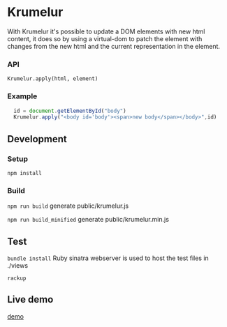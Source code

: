 # Krumelur

With Krumelur it's possible to update a DOM elements with new html content, it does so by using a virtual-dom to patch the element with changes from the new html and the current representation in the element.

### API

`Krumelur.apply(html, element)`

### Example

```js
  id = document.getElementById("body")
  Krumelur.apply("<body id='body'><span>new body</span></body>",id)
```

## Development

### Setup
`npm install`

### Build
`npm run build` generate public/krumelur.js

`npm run build_minified` generate public/krumelur.min.js

## Test
`bundle install` Ruby sinatra webserver is used to host the test files in ./views

`rackup`

## Live demo
[demo](https://fast-tundra-5509.herokuapp.com/)

